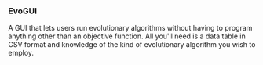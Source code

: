 ### EvoGUI
A GUI that lets users run evolutionary algorithms without having to program anything other than an objective function.
All you'll need is a data table in CSV format and knowledge of the kind of evolutionary algorithm
you wish to employ. 
###
